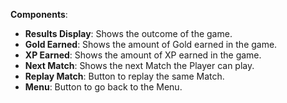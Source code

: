  **Components**:
  - **Results Display**: Shows the outcome of the game.
  - **Gold Earned**: Shows the amount of Gold earned in the game.
  - **XP Earned**: Shows the amount of XP earned in the game.
  - **Next Match**: Shows the next Match the Player can play.
  - **Replay Match**: Button to replay the same Match.
  - **Menu**: Button to go back to the Menu.